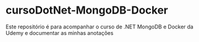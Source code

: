 # cursoDotNet-MongoDB-Docker
Este repositório é para acompanhar o curso de .NET MongoDB e Docker da Udemy e documentar as minhas anotações
